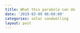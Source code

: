 ```yaml
---
title: What this parabola can do
date: '2019-03-09 06:00:00'
categories: solar vandwelling
layout: post
---
```


